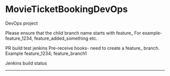 # MovieTicketBookingDevOps
DevOps project

Please ensure that the child branch name starts with feature_
For example- feature_1234, feature_added_something etc.

PR build test jenkins
Pre-receive hooks- need to create a feature_ branch. Example feature_1234; feature_branch1

Jenkins build status
*************************************************************************************************

